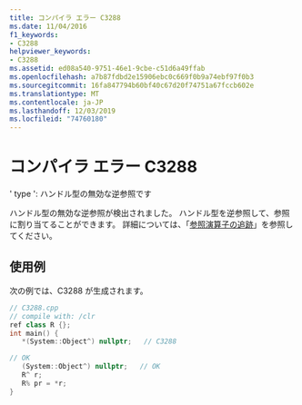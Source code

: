```yaml
---
title: コンパイラ エラー C3288
ms.date: 11/04/2016
f1_keywords:
- C3288
helpviewer_keywords:
- C3288
ms.assetid: ed08a540-9751-46e1-9cbe-c51d6a49ffab
ms.openlocfilehash: a7b87fdbd2e15906ebc0c669f0b9a74ebf97f0b3
ms.sourcegitcommit: 16fa847794b60bf40c67d20f74751a67fccb602e
ms.translationtype: MT
ms.contentlocale: ja-JP
ms.lasthandoff: 12/03/2019
ms.locfileid: "74760180"
---
```

# <a name="compiler-error-c3288"></a>コンパイラ エラー C3288

' type ': ハンドル型の無効な逆参照です

ハンドル型の無効な逆参照が検出されました。 ハンドル型を逆参照して、参照に割り当てることができます。 詳細については、「[参照演算子の追跡](../../extensions/tracking-reference-operator-cpp-component-extensions.md)」を参照してください。

## <a name="example"></a>使用例

次の例では、C3288 が生成されます。

```cpp
// C3288.cpp
// compile with: /clr
ref class R {};
int main() {
   *(System::Object^) nullptr;   // C3288

// OK
   (System::Object^) nullptr;   // OK
   R^ r;
   R% pr = *r;
}
```
